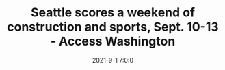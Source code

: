 ---
"title": "Seattle scores a weekend of construction and sports, Sept. 10-13 - Access Washington"
"date": "2021-9-1 7:0:0"
"feed_name": "GOOGLENEWS"
"feed_website": "https://news.google.com/rss/search?q=oil%26gas%7Cdrilling%7Cmining%7Cconstruction%7Cindustrial&hl=en-US&gl=US&ceid=US:en"
"feed_rss": "https://news.google.com/rss/search?q=oil%26gas%7Cdrilling%7Cmining%7Cconstruction%7Cindustrial&hl=en-US&gl=US&ceid=US:en"
"link": "https://wsdot.wa.gov/news/2021/09/01/seattle-scores-weekend-construction-sports-sept-10-13"
"file": "_posts/2021-1-1-9ca1e987c6879ed95a7dbdce3cf7eda55440f4c2.md"
"accident": "0"
"drilling": "0"
---